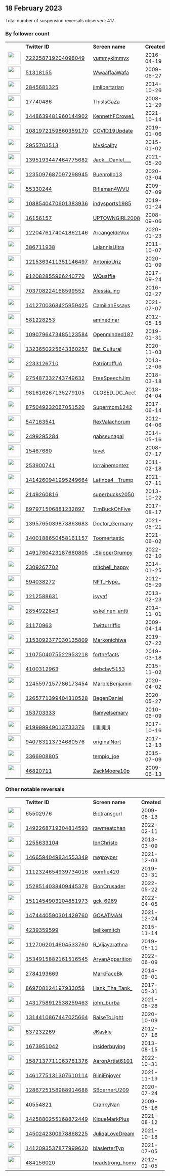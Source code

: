 
## 18 February 2023
Total number of suspension reversals observed: 417.

### By follower count
<table><tr><th></th><th align="left">Twitter ID</th><th align="left">Screen name</th>
<th align="left">Created</th><th align="left">Status</th><th align="left">Suspended</th><th align="left">Followers</th>
<tr><td><a href="https://pbs.twimg.com/profile_images/1511937337948733444/gpIXYTRl_normal.jpg"><img src="https://pbs.twimg.com/profile_images/1511937337948733444/gpIXYTRl_normal.jpg" width="40px" height="40px" align="center"/></a></td><td><a href="https://twitter.com/intent/user?user_id=722258719204098049">722258719204098049</a></td><td><a href="https://twitter.com/yummykimmyx">yummykimmyx</a></td><td>2016-04-19</td><td align="center"></td><td>2023-01-27</td><td>1610239</td></tr>
<tr><td><a href="https://pbs.twimg.com/profile_images/1647116576460513281/xQY6oizs_normal.jpg"><img src="https://pbs.twimg.com/profile_images/1647116576460513281/xQY6oizs_normal.jpg" width="40px" height="40px" align="center"/></a></td><td><a href="https://twitter.com/intent/user?user_id=51318155">51318155</a></td><td><a href="https://twitter.com/WwaaffaaWafa">WwaaffaaWafa</a></td><td>2009-06-27</td><td align="center"></td><td>2022-09-10</td><td>86961</td></tr>
<tr><td><a href="https://pbs.twimg.com/profile_images/1648562772500951043/vNMwJCbD_normal.jpg"><img src="https://pbs.twimg.com/profile_images/1648562772500951043/vNMwJCbD_normal.jpg" width="40px" height="40px" align="center"/></a></td><td><a href="https://twitter.com/intent/user?user_id=2845681325">2845681325</a></td><td><a href="https://twitter.com/jimlibertarian">jimlibertarian</a></td><td>2014-10-26</td><td align="center"></td><td></td><td>84509</td></tr>
<tr><td><a href="https://pbs.twimg.com/profile_images/780772982306267136/MDy54hwv_normal.jpg"><img src="https://pbs.twimg.com/profile_images/780772982306267136/MDy54hwv_normal.jpg" width="40px" height="40px" align="center"/></a></td><td><a href="https://twitter.com/intent/user?user_id=17740486">17740486</a></td><td><a href="https://twitter.com/ThisIsGaZa">ThisIsGaZa</a></td><td>2008-11-29</td><td align="center"></td><td></td><td>78801</td></tr>
<tr><td><a href="https://pbs.twimg.com/profile_images/1448641018560237572/DJZccGmd_normal.jpg"><img src="https://pbs.twimg.com/profile_images/1448641018560237572/DJZccGmd_normal.jpg" width="40px" height="40px" align="center"/></a></td><td><a href="https://twitter.com/intent/user?user_id=1448639481960144902">1448639481960144902</a></td><td><a href="https://twitter.com/KennethFCrowe1">KennethFCrowe1</a></td><td>2021-10-14</td><td align="center"></td><td>2023-02-14</td><td>65264</td></tr>
<tr><td><a href="https://pbs.twimg.com/profile_images/1228679128515272705/k6z4OUS9_normal.jpg"><img src="https://pbs.twimg.com/profile_images/1228679128515272705/k6z4OUS9_normal.jpg" width="40px" height="40px" align="center"/></a></td><td><a href="https://twitter.com/intent/user?user_id=1081972159860359170">1081972159860359170</a></td><td><a href="https://twitter.com/COVID19Update">COVID19Update</a></td><td>2019-01-06</td><td align="center"></td><td></td><td>64897</td></tr>
<tr><td><a href="https://pbs.twimg.com/profile_images/1644894957759787009/uRPi2jEv_normal.jpg"><img src="https://pbs.twimg.com/profile_images/1644894957759787009/uRPi2jEv_normal.jpg" width="40px" height="40px" align="center"/></a></td><td><a href="https://twitter.com/intent/user?user_id=2955703513">2955703513</a></td><td><a href="https://twitter.com/Mvsicality">Mvsicality</a></td><td>2015-01-02</td><td align="center"></td><td></td><td>58602</td></tr>
<tr><td><a href="https://pbs.twimg.com/profile_images/1409476105774456833/z-n6mRjd_normal.jpg"><img src="https://pbs.twimg.com/profile_images/1409476105774456833/z-n6mRjd_normal.jpg" width="40px" height="40px" align="center"/></a></td><td><a href="https://twitter.com/intent/user?user_id=1395193447464775682">1395193447464775682</a></td><td><a href="https://twitter.com/Jack__Daniel___">Jack__Daniel___</a></td><td>2021-05-20</td><td align="center"></td><td>2022-12-11</td><td>52809</td></tr>
<tr><td><a href="https://pbs.twimg.com/profile_images/1636009088587911170/yMHi2O-N_normal.jpg"><img src="https://pbs.twimg.com/profile_images/1636009088587911170/yMHi2O-N_normal.jpg" width="40px" height="40px" align="center"/></a></td><td><a href="https://twitter.com/intent/user?user_id=1235097687097298945">1235097687097298945</a></td><td><a href="https://twitter.com/Buenrollo13">Buenrollo13</a></td><td>2020-03-04</td><td align="center"></td><td>2022-07-29</td><td>23659</td></tr>
<tr><td><a href="https://pbs.twimg.com/profile_images/378800000013022986/5689c36ac6a9fcb488f856b0b06161b6_normal.jpeg"><img src="https://pbs.twimg.com/profile_images/378800000013022986/5689c36ac6a9fcb488f856b0b06161b6_normal.jpeg" width="40px" height="40px" align="center"/></a></td><td><a href="https://twitter.com/intent/user?user_id=55330244">55330244</a></td><td><a href="https://twitter.com/Rifleman4WVU">Rifleman4WVU</a></td><td>2009-07-09</td><td align="center"></td><td>2022-03-16</td><td>18028</td></tr>
<tr><td><a href="https://pbs.twimg.com/profile_images/1481886049278169089/fQTVOSPZ_normal.jpg"><img src="https://pbs.twimg.com/profile_images/1481886049278169089/fQTVOSPZ_normal.jpg" width="40px" height="40px" align="center"/></a></td><td><a href="https://twitter.com/intent/user?user_id=1088540470601383936">1088540470601383936</a></td><td><a href="https://twitter.com/indysports1985">indysports1985</a></td><td>2019-01-24</td><td align="center"></td><td>2022-10-02</td><td>16953</td></tr>
<tr><td><a href="https://pbs.twimg.com/profile_images/59558358/DSC07466_normal.JPG"><img src="https://pbs.twimg.com/profile_images/59558358/DSC07466_normal.JPG" width="40px" height="40px" align="center"/></a></td><td><a href="https://twitter.com/intent/user?user_id=16156157">16156157</a></td><td><a href="https://twitter.com/UPTOWNGIRL2008">UPTOWNGIRL2008</a></td><td>2008-09-06</td><td align="center"></td><td>2022-07-13</td><td>14348</td></tr>
<tr><td><a href="https://pbs.twimg.com/profile_images/1631747612184379431/ukq6v5-j_normal.jpg"><img src="https://pbs.twimg.com/profile_images/1631747612184379431/ukq6v5-j_normal.jpg" width="40px" height="40px" align="center"/></a></td><td><a href="https://twitter.com/intent/user?user_id=1220476174041862146">1220476174041862146</a></td><td><a href="https://twitter.com/ArcangeldeVox">ArcangeldeVox</a></td><td>2020-01-23</td><td align="center"></td><td>2022-08-06</td><td>13617</td></tr>
<tr><td><a href="https://pbs.twimg.com/profile_images/1661138025752014852/QpIArr0C_normal.jpg"><img src="https://pbs.twimg.com/profile_images/1661138025752014852/QpIArr0C_normal.jpg" width="40px" height="40px" align="center"/></a></td><td><a href="https://twitter.com/intent/user?user_id=386711938">386711938</a></td><td><a href="https://twitter.com/LalannisUltra">LalannisUltra</a></td><td>2011-10-07</td><td align="center"></td><td>2022-05-05</td><td>12448</td></tr>
<tr><td><a href="https://pbs.twimg.com/profile_images/1627657464848982016/-COXalGc_normal.jpg"><img src="https://pbs.twimg.com/profile_images/1627657464848982016/-COXalGc_normal.jpg" width="40px" height="40px" align="center"/></a></td><td><a href="https://twitter.com/intent/user?user_id=1215363411351146497">1215363411351146497</a></td><td><a href="https://twitter.com/AntonioUriz">AntonioUriz</a></td><td>2020-01-09</td><td align="center"></td><td>2022-08-02</td><td>12180</td></tr>
<tr><td><a href="https://pbs.twimg.com/profile_images/1583897994314727424/_4tXbxDz_normal.jpg"><img src="https://pbs.twimg.com/profile_images/1583897994314727424/_4tXbxDz_normal.jpg" width="40px" height="40px" align="center"/></a></td><td><a href="https://twitter.com/intent/user?user_id=912082855966240770">912082855966240770</a></td><td><a href="https://twitter.com/WQuaffle">WQuaffle</a></td><td>2017-09-24</td><td align="center"></td><td>2023-01-27</td><td>12104</td></tr>
<tr><td><a href="https://pbs.twimg.com/profile_images/1504474320927567883/2D8baEEG_normal.jpg"><img src="https://pbs.twimg.com/profile_images/1504474320927567883/2D8baEEG_normal.jpg" width="40px" height="40px" align="center"/></a></td><td><a href="https://twitter.com/intent/user?user_id=703708224168599552">703708224168599552</a></td><td><a href="https://twitter.com/Alessia_ing">Alessia_ing</a></td><td>2016-02-27</td><td align="center"></td><td>2022-07-26</td><td>12036</td></tr>
<tr><td><a href="https://pbs.twimg.com/profile_images/1584529807320223744/FLBZo9Ul_normal.jpg"><img src="https://pbs.twimg.com/profile_images/1584529807320223744/FLBZo9Ul_normal.jpg" width="40px" height="40px" align="center"/></a></td><td><a href="https://twitter.com/intent/user?user_id=1412700368425959425">1412700368425959425</a></td><td><a href="https://twitter.com/CamillahEssays">CamillahEssays</a></td><td>2021-07-07</td><td align="center">🚫</td><td>2022-10-25</td><td>11764</td></tr>
<tr><td><a href="https://pbs.twimg.com/profile_images/1625674333564592128/EeNDT1Dj_normal.jpg"><img src="https://pbs.twimg.com/profile_images/1625674333564592128/EeNDT1Dj_normal.jpg" width="40px" height="40px" align="center"/></a></td><td><a href="https://twitter.com/intent/user?user_id=581228253">581228253</a></td><td><a href="https://twitter.com/aminedinar">aminedinar</a></td><td>2012-05-15</td><td align="center"></td><td>2023-02-12</td><td>11259</td></tr>
<tr><td><a href="https://pbs.twimg.com/profile_images/1649032649296470018/UaDBDC0s_normal.jpg"><img src="https://pbs.twimg.com/profile_images/1649032649296470018/UaDBDC0s_normal.jpg" width="40px" height="40px" align="center"/></a></td><td><a href="https://twitter.com/intent/user?user_id=1090796473485123584">1090796473485123584</a></td><td><a href="https://twitter.com/Openminded187">Openminded187</a></td><td>2019-01-31</td><td align="center"></td><td>2023-01-20</td><td>11227</td></tr>
<tr><td><a href="https://pbs.twimg.com/profile_images/1454224669347926026/4TjhlMHz_normal.jpg"><img src="https://pbs.twimg.com/profile_images/1454224669347926026/4TjhlMHz_normal.jpg" width="40px" height="40px" align="center"/></a></td><td><a href="https://twitter.com/intent/user?user_id=1323650225643360257">1323650225643360257</a></td><td><a href="https://twitter.com/Bat_Cultural">Bat_Cultural</a></td><td>2020-11-03</td><td align="center"></td><td></td><td>11040</td></tr>
<tr><td><a href="https://pbs.twimg.com/profile_images/862374780892315648/q-4m-RdW_normal.jpg"><img src="https://pbs.twimg.com/profile_images/862374780892315648/q-4m-RdW_normal.jpg" width="40px" height="40px" align="center"/></a></td><td><a href="https://twitter.com/intent/user?user_id=2233126710">2233126710</a></td><td><a href="https://twitter.com/PatriotoffUA">PatriotoffUA</a></td><td>2013-12-06</td><td align="center"></td><td>2022-04-04</td><td>10562</td></tr>
<tr><td><a href="https://pbs.twimg.com/profile_images/1063962833128308739/BBrFUpQA_normal.jpg"><img src="https://pbs.twimg.com/profile_images/1063962833128308739/BBrFUpQA_normal.jpg" width="40px" height="40px" align="center"/></a></td><td><a href="https://twitter.com/intent/user?user_id=975487332743749632">975487332743749632</a></td><td><a href="https://twitter.com/FreeSpeechJim">FreeSpeechJim</a></td><td>2018-03-18</td><td align="center"></td><td></td><td>10303</td></tr>
<tr><td><a href="https://pbs.twimg.com/profile_images/1629252112134856704/0l-bBcE3_normal.jpg"><img src="https://pbs.twimg.com/profile_images/1629252112134856704/0l-bBcE3_normal.jpg" width="40px" height="40px" align="center"/></a></td><td><a href="https://twitter.com/intent/user?user_id=981616267135279105">981616267135279105</a></td><td><a href="https://twitter.com/CLOSED_DC_Acct">CLOSED_DC_Acct</a></td><td>2018-04-04</td><td align="center">👋</td><td></td><td>9228</td></tr>
<tr><td><a href="https://pbs.twimg.com/profile_images/1296822178365739010/YehFAwAK_normal.jpg"><img src="https://pbs.twimg.com/profile_images/1296822178365739010/YehFAwAK_normal.jpg" width="40px" height="40px" align="center"/></a></td><td><a href="https://twitter.com/intent/user?user_id=875049232067051520">875049232067051520</a></td><td><a href="https://twitter.com/Supermom1242">Supermom1242</a></td><td>2017-06-14</td><td align="center"></td><td></td><td>9026</td></tr>
<tr><td><a href="https://pbs.twimg.com/profile_images/835012225765036033/S78MSyrn_normal.jpg"><img src="https://pbs.twimg.com/profile_images/835012225765036033/S78MSyrn_normal.jpg" width="40px" height="40px" align="center"/></a></td><td><a href="https://twitter.com/intent/user?user_id=547163541">547163541</a></td><td><a href="https://twitter.com/RexValachorum">RexValachorum</a></td><td>2012-04-06</td><td align="center">🚫</td><td></td><td>7974</td></tr>
<tr><td><a href="https://pbs.twimg.com/profile_images/1665015144814899201/pDnx4dcz_normal.jpg"><img src="https://pbs.twimg.com/profile_images/1665015144814899201/pDnx4dcz_normal.jpg" width="40px" height="40px" align="center"/></a></td><td><a href="https://twitter.com/intent/user?user_id=2499295284">2499295284</a></td><td><a href="https://twitter.com/gabseunagal">gabseunagal</a></td><td>2014-05-16</td><td align="center"></td><td></td><td>7850</td></tr>
<tr><td><a href="https://pbs.twimg.com/profile_images/1478924938388017153/NXg2sCOM_normal.jpg"><img src="https://pbs.twimg.com/profile_images/1478924938388017153/NXg2sCOM_normal.jpg" width="40px" height="40px" align="center"/></a></td><td><a href="https://twitter.com/intent/user?user_id=15467680">15467680</a></td><td><a href="https://twitter.com/tevet">tevet</a></td><td>2008-07-17</td><td align="center"></td><td>2022-07-19</td><td>7224</td></tr>
<tr><td><a href="https://pbs.twimg.com/profile_images/1542193366091194373/8HUoudnC_normal.jpg"><img src="https://pbs.twimg.com/profile_images/1542193366091194373/8HUoudnC_normal.jpg" width="40px" height="40px" align="center"/></a></td><td><a href="https://twitter.com/intent/user?user_id=253900741">253900741</a></td><td><a href="https://twitter.com/lorrainemontez">lorrainemontez</a></td><td>2011-02-18</td><td align="center">👋</td><td>2022-08-04</td><td>7197</td></tr>
<tr><td><a href="https://pbs.twimg.com/profile_images/1556969531184222210/vUT9KuQX_normal.jpg"><img src="https://pbs.twimg.com/profile_images/1556969531184222210/vUT9KuQX_normal.jpg" width="40px" height="40px" align="center"/></a></td><td><a href="https://twitter.com/intent/user?user_id=1414260941995249664">1414260941995249664</a></td><td><a href="https://twitter.com/Latinos4__Trump">Latinos4__Trump</a></td><td>2021-07-11</td><td align="center"></td><td>2022-09-22</td><td>7043</td></tr>
<tr><td><a href="https://pbs.twimg.com/profile_images/657330735611781120/CX9va93Y_normal.jpg"><img src="https://pbs.twimg.com/profile_images/657330735611781120/CX9va93Y_normal.jpg" width="40px" height="40px" align="center"/></a></td><td><a href="https://twitter.com/intent/user?user_id=2149260816">2149260816</a></td><td><a href="https://twitter.com/superbucks2050">superbucks2050</a></td><td>2013-10-22</td><td align="center"></td><td></td><td>6998</td></tr>
<tr><td><a href="https://pbs.twimg.com/profile_images/1104829380096778240/ZAoFuGsn_normal.png"><img src="https://pbs.twimg.com/profile_images/1104829380096778240/ZAoFuGsn_normal.png" width="40px" height="40px" align="center"/></a></td><td><a href="https://twitter.com/intent/user?user_id=897971506881232897">897971506881232897</a></td><td><a href="https://twitter.com/TimBuckOhFive">TimBuckOhFive</a></td><td>2017-08-17</td><td align="center"></td><td></td><td>6729</td></tr>
<tr><td><a href="https://pbs.twimg.com/profile_images/1444043832035790848/CpRBOFMb_normal.jpg"><img src="https://pbs.twimg.com/profile_images/1444043832035790848/CpRBOFMb_normal.jpg" width="40px" height="40px" align="center"/></a></td><td><a href="https://twitter.com/intent/user?user_id=1395765039873863683">1395765039873863683</a></td><td><a href="https://twitter.com/Doctor_Germany">Doctor_Germany</a></td><td>2021-05-21</td><td align="center">🚫</td><td></td><td>6528</td></tr>
<tr><td><a href="https://pbs.twimg.com/profile_images/1664154152379842561/br5fGc6s_normal.jpg"><img src="https://pbs.twimg.com/profile_images/1664154152379842561/br5fGc6s_normal.jpg" width="40px" height="40px" align="center"/></a></td><td><a href="https://twitter.com/intent/user?user_id=1400188650458161157">1400188650458161157</a></td><td><a href="https://twitter.com/Toomertastic">Toomertastic</a></td><td>2021-06-02</td><td align="center"></td><td>2022-03-22</td><td>6228</td></tr>
<tr><td><a href="https://pbs.twimg.com/profile_images/1659822468989702145/CJ14_Pef_normal.jpg"><img src="https://pbs.twimg.com/profile_images/1659822468989702145/CJ14_Pef_normal.jpg" width="40px" height="40px" align="center"/></a></td><td><a href="https://twitter.com/intent/user?user_id=1491760423187660805">1491760423187660805</a></td><td><a href="https://twitter.com/_SkipperGrumpy">_SkipperGrumpy</a></td><td>2022-02-10</td><td align="center"></td><td>2022-05-03</td><td>6197</td></tr>
<tr><td><a href="https://pbs.twimg.com/profile_images/1179396927563194369/FXtW34qy_normal.jpg"><img src="https://pbs.twimg.com/profile_images/1179396927563194369/FXtW34qy_normal.jpg" width="40px" height="40px" align="center"/></a></td><td><a href="https://twitter.com/intent/user?user_id=2309267702">2309267702</a></td><td><a href="https://twitter.com/mitchell_happy">mitchell_happy</a></td><td>2014-01-25</td><td align="center"></td><td></td><td>6152</td></tr>
<tr><td><a href="https://pbs.twimg.com/profile_images/1660725113946251311/qFyx2sb9_normal.png"><img src="https://pbs.twimg.com/profile_images/1660725113946251311/qFyx2sb9_normal.png" width="40px" height="40px" align="center"/></a></td><td><a href="https://twitter.com/intent/user?user_id=594038272">594038272</a></td><td><a href="https://twitter.com/NFT_Hype_">NFT_Hype_</a></td><td>2012-05-29</td><td align="center"></td><td>2023-02-18</td><td>5658</td></tr>
<tr><td><a href="https://pbs.twimg.com/profile_images/1632821609672192000/FKbjAJQz_normal.jpg"><img src="https://pbs.twimg.com/profile_images/1632821609672192000/FKbjAJQz_normal.jpg" width="40px" height="40px" align="center"/></a></td><td><a href="https://twitter.com/intent/user?user_id=1212588631">1212588631</a></td><td><a href="https://twitter.com/isyyaf">isyyaf</a></td><td>2013-02-23</td><td align="center"></td><td>2022-06-12</td><td>5401</td></tr>
<tr><td><a href="https://pbs.twimg.com/profile_images/1121070648632258561/b-hWYuoE_normal.png"><img src="https://pbs.twimg.com/profile_images/1121070648632258561/b-hWYuoE_normal.png" width="40px" height="40px" align="center"/></a></td><td><a href="https://twitter.com/intent/user?user_id=2854922843">2854922843</a></td><td><a href="https://twitter.com/eskelinen_antti">eskelinen_antti</a></td><td>2014-11-01</td><td align="center">🚫</td><td>2022-10-09</td><td>4856</td></tr>
<tr><td><a href="https://pbs.twimg.com/profile_images/1663634612554289170/JdIgYYwG_normal.jpg"><img src="https://pbs.twimg.com/profile_images/1663634612554289170/JdIgYYwG_normal.jpg" width="40px" height="40px" align="center"/></a></td><td><a href="https://twitter.com/intent/user?user_id=31170963">31170963</a></td><td><a href="https://twitter.com/Twitturriffic">Twitturriffic</a></td><td>2009-04-14</td><td align="center"></td><td></td><td>4445</td></tr>
<tr><td><a href="https://pbs.twimg.com/profile_images/1542194870177128454/qMYeKz6u_normal.jpg"><img src="https://pbs.twimg.com/profile_images/1542194870177128454/qMYeKz6u_normal.jpg" width="40px" height="40px" align="center"/></a></td><td><a href="https://twitter.com/intent/user?user_id=1153092377030135809">1153092377030135809</a></td><td><a href="https://twitter.com/Markonichiwa">Markonichiwa</a></td><td>2019-07-22</td><td align="center"></td><td>2022-07-20</td><td>4369</td></tr>
<tr><td><a href="https://pbs.twimg.com/profile_images/1631437006982238209/E5vvemWf_normal.jpg"><img src="https://pbs.twimg.com/profile_images/1631437006982238209/E5vvemWf_normal.jpg" width="40px" height="40px" align="center"/></a></td><td><a href="https://twitter.com/intent/user?user_id=1107504075522953218">1107504075522953218</a></td><td><a href="https://twitter.com/forthefacts">forthefacts</a></td><td>2019-03-18</td><td align="center"></td><td>2023-02-11</td><td>4331</td></tr>
<tr><td><a href="https://pbs.twimg.com/profile_images/1048663201414631424/7DLAtTPY_normal.jpg"><img src="https://pbs.twimg.com/profile_images/1048663201414631424/7DLAtTPY_normal.jpg" width="40px" height="40px" align="center"/></a></td><td><a href="https://twitter.com/intent/user?user_id=4100312963">4100312963</a></td><td><a href="https://twitter.com/debclay5153">debclay5153</a></td><td>2015-11-02</td><td align="center"></td><td></td><td>4279</td></tr>
<tr><td><a href="https://pbs.twimg.com/profile_images/1663776534019162114/0nlPVD9w_normal.jpg"><img src="https://pbs.twimg.com/profile_images/1663776534019162114/0nlPVD9w_normal.jpg" width="40px" height="40px" align="center"/></a></td><td><a href="https://twitter.com/intent/user?user_id=1245597157786173454">1245597157786173454</a></td><td><a href="https://twitter.com/MarbleBenjamin">MarbleBenjamin</a></td><td>2020-04-02</td><td align="center"></td><td>2022-06-12</td><td>3995</td></tr>
<tr><td><a href="https://pbs.twimg.com/profile_images/1316184087632248837/4NFHd43w_normal.jpg"><img src="https://pbs.twimg.com/profile_images/1316184087632248837/4NFHd43w_normal.jpg" width="40px" height="40px" align="center"/></a></td><td><a href="https://twitter.com/intent/user?user_id=1265771399404310528">1265771399404310528</a></td><td><a href="https://twitter.com/BegenDaniel">BegenDaniel</a></td><td>2020-05-27</td><td align="center"></td><td>2022-06-10</td><td>3932</td></tr>
<tr><td><a href="https://pbs.twimg.com/profile_images/1628561261968367617/wjPhR9aW_normal.jpg"><img src="https://pbs.twimg.com/profile_images/1628561261968367617/wjPhR9aW_normal.jpg" width="40px" height="40px" align="center"/></a></td><td><a href="https://twitter.com/intent/user?user_id=153703333">153703333</a></td><td><a href="https://twitter.com/Ramyelsemary">Ramyelsemary</a></td><td>2010-06-09</td><td align="center"></td><td>2022-09-23</td><td>3903</td></tr>
<tr><td><a href="https://pbs.twimg.com/profile_images/1482050016088895489/V1REEdfl_normal.jpg"><img src="https://pbs.twimg.com/profile_images/1482050016088895489/V1REEdfl_normal.jpg" width="40px" height="40px" align="center"/></a></td><td><a href="https://twitter.com/intent/user?user_id=919999949013733376">919999949013733376</a></td><td><a href="https://twitter.com/lijilijlijilij">lijilijlijilij</a></td><td>2017-10-16</td><td align="center"></td><td>2022-08-04</td><td>3790</td></tr>
<tr><td><a href="https://pbs.twimg.com/profile_images/992878032514945025/4m6TyAo5_normal.jpg"><img src="https://pbs.twimg.com/profile_images/992878032514945025/4m6TyAo5_normal.jpg" width="40px" height="40px" align="center"/></a></td><td><a href="https://twitter.com/intent/user?user_id=940783113734680576">940783113734680576</a></td><td><a href="https://twitter.com/originalNort">originalNort</a></td><td>2017-12-13</td><td align="center">👋</td><td></td><td>3621</td></tr>
<tr><td><a href="https://pbs.twimg.com/profile_images/1444376943776915463/muaynUr-_normal.jpg"><img src="https://pbs.twimg.com/profile_images/1444376943776915463/muaynUr-_normal.jpg" width="40px" height="40px" align="center"/></a></td><td><a href="https://twitter.com/intent/user?user_id=3366908805">3366908805</a></td><td><a href="https://twitter.com/tempio_joe">tempio_joe</a></td><td>2015-07-09</td><td align="center"></td><td>2022-07-17</td><td>3461</td></tr>
<tr><td><a href="https://pbs.twimg.com/profile_images/1644385515225874466/hJFhGGke_normal.jpg"><img src="https://pbs.twimg.com/profile_images/1644385515225874466/hJFhGGke_normal.jpg" width="40px" height="40px" align="center"/></a></td><td><a href="https://twitter.com/intent/user?user_id=46820711">46820711</a></td><td><a href="https://twitter.com/ZackMoore10p">ZackMoore10p</a></td><td>2009-06-13</td><td align="center"></td><td></td><td>3450</td></tr>
</table>

### Other notable reversals
<table><tr><th></th><th align="left">Twitter ID</th><th align="left">Screen name</th>
<th align="left">Created</th><th align="left">Status</th><th align="left">Suspended</th><th align="left">Followers</th>
<tr><td><a href="https://pbs.twimg.com/profile_images/1460730224274862080/5ZcwooMU_normal.jpg"><img src="https://pbs.twimg.com/profile_images/1460730224274862080/5ZcwooMU_normal.jpg" width="40px" height="40px" align="center"/></a></td><td><a href="https://twitter.com/intent/user?user_id=65502976">65502976</a></td><td><a href="https://twitter.com/Biotransgurl">Biotransgurl</a></td><td>2009-08-13</td><td align="center"></td><td>2022-07-13</td><td>1653</td></tr>
<tr><td><a href="https://pbs.twimg.com/profile_images/1627022462717394945/6F3JC5mp_normal.jpg"><img src="https://pbs.twimg.com/profile_images/1627022462717394945/6F3JC5mp_normal.jpg" width="40px" height="40px" align="center"/></a></td><td><a href="https://twitter.com/intent/user?user_id=1492268719304814593">1492268719304814593</a></td><td><a href="https://twitter.com/rawmeatchan">rawmeatchan</a></td><td>2022-02-11</td><td align="center">🔒</td><td>2022-12-19</td><td>249</td></tr>
<tr><td><a href="https://pbs.twimg.com/profile_images/1628128551592656896/gvZYNJ7Q_normal.jpg"><img src="https://pbs.twimg.com/profile_images/1628128551592656896/gvZYNJ7Q_normal.jpg" width="40px" height="40px" align="center"/></a></td><td><a href="https://twitter.com/intent/user?user_id=1255633104">1255633104</a></td><td><a href="https://twitter.com/IbnChristo">IbnChristo</a></td><td>2013-03-09</td><td align="center"></td><td>2022-09-27</td><td>597</td></tr>
<tr><td><a href="https://pbs.twimg.com/profile_images/1498709433089675265/niD4bTF7_normal.jpg"><img src="https://pbs.twimg.com/profile_images/1498709433089675265/niD4bTF7_normal.jpg" width="40px" height="40px" align="center"/></a></td><td><a href="https://twitter.com/intent/user?user_id=1466594049834553349">1466594049834553349</a></td><td><a href="https://twitter.com/rwgroyper">rwgroyper</a></td><td>2021-12-03</td><td align="center"></td><td>2022-12-17</td><td>27</td></tr>
<tr><td><a href="https://pbs.twimg.com/profile_images/1532437456401879047/Zatqrtz5_normal.jpg"><img src="https://pbs.twimg.com/profile_images/1532437456401879047/Zatqrtz5_normal.jpg" width="40px" height="40px" align="center"/></a></td><td><a href="https://twitter.com/intent/user?user_id=1112324654939734016">1112324654939734016</a></td><td><a href="https://twitter.com/oomfie420">oomfie420</a></td><td>2019-03-31</td><td align="center"></td><td>2022-09-22</td><td>424</td></tr>
<tr><td><a href="https://pbs.twimg.com/profile_images/1532852484032577538/cQfVLK41_normal.jpg"><img src="https://pbs.twimg.com/profile_images/1532852484032577538/cQfVLK41_normal.jpg" width="40px" height="40px" align="center"/></a></td><td><a href="https://twitter.com/intent/user?user_id=1528514038409445378">1528514038409445378</a></td><td><a href="https://twitter.com/ElonCrusader">ElonCrusader</a></td><td>2022-05-22</td><td align="center">👋</td><td>2022-06-13</td><td>104</td></tr>
<tr><td><a href="https://pbs.twimg.com/profile_images/1547393545048399872/I6YSS-A2_normal.jpg"><img src="https://pbs.twimg.com/profile_images/1547393545048399872/I6YSS-A2_normal.jpg" width="40px" height="40px" align="center"/></a></td><td><a href="https://twitter.com/intent/user?user_id=1511454903104851973">1511454903104851973</a></td><td><a href="https://twitter.com/gck_6969">gck_6969</a></td><td>2022-04-05</td><td align="center"></td><td>2023-02-11</td><td>12</td></tr>
<tr><td><a href="https://pbs.twimg.com/profile_images/1549286381905530880/rKcUf4ZE_normal.jpg"><img src="https://pbs.twimg.com/profile_images/1549286381905530880/rKcUf4ZE_normal.jpg" width="40px" height="40px" align="center"/></a></td><td><a href="https://twitter.com/intent/user?user_id=1474440590301429760">1474440590301429760</a></td><td><a href="https://twitter.com/GOAATMAN">GOAATMAN</a></td><td>2021-12-24</td><td align="center">👋</td><td>2022-07-22</td><td>14</td></tr>
<tr><td><a href="https://pbs.twimg.com/profile_images/1439013563205492738/Y1c73yIF_normal.jpg"><img src="https://pbs.twimg.com/profile_images/1439013563205492738/Y1c73yIF_normal.jpg" width="40px" height="40px" align="center"/></a></td><td><a href="https://twitter.com/intent/user?user_id=4239359599">4239359599</a></td><td><a href="https://twitter.com/belikemitch">belikemitch</a></td><td>2015-11-14</td><td align="center"></td><td>2022-10-05</td><td>99</td></tr>
<tr><td><a href="https://pbs.twimg.com/profile_images/1585683134271594497/uO4j6dIz_normal.jpg"><img src="https://pbs.twimg.com/profile_images/1585683134271594497/uO4j6dIz_normal.jpg" width="40px" height="40px" align="center"/></a></td><td><a href="https://twitter.com/intent/user?user_id=1127062014604533760">1127062014604533760</a></td><td><a href="https://twitter.com/R_Vijayarathna">R_Vijayarathna</a></td><td>2019-05-11</td><td align="center">🚫</td><td>2023-02-07</td><td>2239</td></tr>
<tr><td><a href="https://pbs.twimg.com/profile_images/1642901768462909440/THSUaGbB_normal.jpg"><img src="https://pbs.twimg.com/profile_images/1642901768462909440/THSUaGbB_normal.jpg" width="40px" height="40px" align="center"/></a></td><td><a href="https://twitter.com/intent/user?user_id=1534915882161516545">1534915882161516545</a></td><td><a href="https://twitter.com/AryanApparition">AryanApparition</a></td><td>2022-06-09</td><td align="center">🚫</td><td>2022-07-22</td><td>123</td></tr>
<tr><td><a href="https://pbs.twimg.com/profile_images/1650579698957664256/l6bn2MtF_normal.jpg"><img src="https://pbs.twimg.com/profile_images/1650579698957664256/l6bn2MtF_normal.jpg" width="40px" height="40px" align="center"/></a></td><td><a href="https://twitter.com/intent/user?user_id=2784193669">2784193669</a></td><td><a href="https://twitter.com/MarkFaceBk">MarkFaceBk</a></td><td>2014-09-01</td><td align="center"></td><td>2022-09-05</td><td>537</td></tr>
<tr><td><a href="https://pbs.twimg.com/profile_images/1488707316811718656/EARaXLDf_normal.jpg"><img src="https://pbs.twimg.com/profile_images/1488707316811718656/EARaXLDf_normal.jpg" width="40px" height="40px" align="center"/></a></td><td><a href="https://twitter.com/intent/user?user_id=869708124197933056">869708124197933056</a></td><td><a href="https://twitter.com/Hank_Tha_Tank_">Hank_Tha_Tank_</a></td><td>2017-05-31</td><td align="center"></td><td>2022-07-13</td><td>355</td></tr>
<tr><td><a href="https://pbs.twimg.com/profile_images/1626990090265235458/Z0Av6VYa_normal.jpg"><img src="https://pbs.twimg.com/profile_images/1626990090265235458/Z0Av6VYa_normal.jpg" width="40px" height="40px" align="center"/></a></td><td><a href="https://twitter.com/intent/user?user_id=1431758912538259463">1431758912538259463</a></td><td><a href="https://twitter.com/john_burba">john_burba</a></td><td>2021-08-28</td><td align="center"></td><td>2022-07-08</td><td>54</td></tr>
<tr><td><a href="https://pbs.twimg.com/profile_images/1665442664655863808/sIYKb114_normal.jpg"><img src="https://pbs.twimg.com/profile_images/1665442664655863808/sIYKb114_normal.jpg" width="40px" height="40px" align="center"/></a></td><td><a href="https://twitter.com/intent/user?user_id=1314410867447025664">1314410867447025664</a></td><td><a href="https://twitter.com/RaiseToLight">RaiseToLight</a></td><td>2020-10-09</td><td align="center"></td><td>2022-10-29</td><td>2359</td></tr>
<tr><td><a href="https://pbs.twimg.com/profile_images/1644312079157829632/TFTvUYCr_normal.jpg"><img src="https://pbs.twimg.com/profile_images/1644312079157829632/TFTvUYCr_normal.jpg" width="40px" height="40px" align="center"/></a></td><td><a href="https://twitter.com/intent/user?user_id=637232269">637232269</a></td><td><a href="https://twitter.com/JKaskie">JKaskie</a></td><td>2012-07-16</td><td align="center"></td><td>2022-10-13</td><td>661</td></tr>
<tr><td><a href="https://pbs.twimg.com/profile_images/1468084514270318593/23tm8Cwv_normal.png"><img src="https://pbs.twimg.com/profile_images/1468084514270318593/23tm8Cwv_normal.png" width="40px" height="40px" align="center"/></a></td><td><a href="https://twitter.com/intent/user?user_id=1673951042">1673951042</a></td><td><a href="https://twitter.com/insiderbuying">insiderbuying</a></td><td>2013-08-15</td><td align="center"></td><td>2023-01-09</td><td>126</td></tr>
<tr><td><a href="https://pbs.twimg.com/profile_images/1589454219295150082/1kj2_UOY_normal.jpg"><img src="https://pbs.twimg.com/profile_images/1589454219295150082/1kj2_UOY_normal.jpg" width="40px" height="40px" align="center"/></a></td><td><a href="https://twitter.com/intent/user?user_id=1587137711063781376">1587137711063781376</a></td><td><a href="https://twitter.com/AaronArtist6101">AaronArtist6101</a></td><td>2022-10-31</td><td align="center"></td><td>2022-12-23</td><td>313</td></tr>
<tr><td><a href="https://pbs.twimg.com/profile_images/1531763132850483201/2D-81igT_normal.jpg"><img src="https://pbs.twimg.com/profile_images/1531763132850483201/2D-81igT_normal.jpg" width="40px" height="40px" align="center"/></a></td><td><a href="https://twitter.com/intent/user?user_id=1461775131307610114">1461775131307610114</a></td><td><a href="https://twitter.com/BliniEnjoyer">BliniEnjoyer</a></td><td>2021-11-19</td><td align="center"></td><td>2022-06-02</td><td>76</td></tr>
<tr><td><a href="https://pbs.twimg.com/profile_images/1630203870948237313/_nP5LV8T_normal.jpg"><img src="https://pbs.twimg.com/profile_images/1630203870948237313/_nP5LV8T_normal.jpg" width="40px" height="40px" align="center"/></a></td><td><a href="https://twitter.com/intent/user?user_id=1286725158988914688">1286725158988914688</a></td><td><a href="https://twitter.com/SBoernerU209">SBoernerU209</a></td><td>2020-07-24</td><td align="center"></td><td>2022-07-08</td><td>1732</td></tr>
<tr><td><a href="https://pbs.twimg.com/profile_images/1657056372222226432/CS8n_YYz_normal.jpg"><img src="https://pbs.twimg.com/profile_images/1657056372222226432/CS8n_YYz_normal.jpg" width="40px" height="40px" align="center"/></a></td><td><a href="https://twitter.com/intent/user?user_id=40554821">40554821</a></td><td><a href="https://twitter.com/CrankyNan">CrankyNan</a></td><td>2009-05-16</td><td align="center"></td><td>2022-07-11</td><td>1105</td></tr>
<tr><td><a href="https://pbs.twimg.com/profile_images/1666226107002023939/A7QSqQhf_normal.jpg"><img src="https://pbs.twimg.com/profile_images/1666226107002023939/A7QSqQhf_normal.jpg" width="40px" height="40px" align="center"/></a></td><td><a href="https://twitter.com/intent/user?user_id=1425880255168872449">1425880255168872449</a></td><td><a href="https://twitter.com/KiqueMarkPlus">KiqueMarkPlus</a></td><td>2021-08-12</td><td align="center"></td><td>2023-02-14</td><td>2386</td></tr>
<tr><td><a href="https://pbs.twimg.com/profile_images/1457900143274086404/sGFDoYYK_normal.jpg"><img src="https://pbs.twimg.com/profile_images/1457900143274086404/sGFDoYYK_normal.jpg" width="40px" height="40px" align="center"/></a></td><td><a href="https://twitter.com/intent/user?user_id=1450242300978868225">1450242300978868225</a></td><td><a href="https://twitter.com/JuliqaLoveDream">JuliqaLoveDream</a></td><td>2021-10-18</td><td align="center">🚫</td><td>2022-10-03</td><td>1053</td></tr>
<tr><td><a href="https://pbs.twimg.com/profile_images/1648106150309535744/NxK6fy6v_normal.jpg"><img src="https://pbs.twimg.com/profile_images/1648106150309535744/NxK6fy6v_normal.jpg" width="40px" height="40px" align="center"/></a></td><td><a href="https://twitter.com/intent/user?user_id=1412093537877999620">1412093537877999620</a></td><td><a href="https://twitter.com/blasierterTyp">blasierterTyp</a></td><td>2021-07-05</td><td align="center">🔒🚫</td><td>2022-10-29</td><td>1936</td></tr>
<tr><td><a href="https://pbs.twimg.com/profile_images/1652380444241920000/UQmSTMP9_normal.jpg"><img src="https://pbs.twimg.com/profile_images/1652380444241920000/UQmSTMP9_normal.jpg" width="40px" height="40px" align="center"/></a></td><td><a href="https://twitter.com/intent/user?user_id=484156020">484156020</a></td><td><a href="https://twitter.com/headstrong_homo">headstrong_homo</a></td><td>2012-02-05</td><td align="center"></td><td>2022-08-31</td><td>933</td></tr>
</table>
